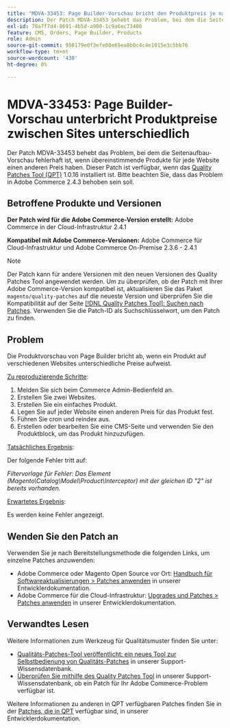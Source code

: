```yaml
---
title: "MDVA-33453: Page Builder-Vorschau bricht den Produktpreis je nach Site ab."
description: Der Patch MDVA-33453 behebt das Problem, bei dem die Seitenaufbau-Vorschau fehlerhaft ist, wenn übereinstimmende Produkte für jede Website einen anderen Preis haben. Dieser Patch ist verfügbar, wenn das [Quality Patches Tool (QPT)](/help/announcements/adobe-commerce-announcements/magento-quality-patches-released-new-tool-to-self-serve-quality-patches.md) 1.0.16 installiert ist. Bitte beachten Sie, dass das Problem in Adobe Commerce 2.4.3 behoben sein soll.
exl-id: 78a7f7d4-8691-4b5d-a900-1c9a6ec73486
feature: CMS, Orders, Page Builder, Products
role: Admin
source-git-commit: 958179e0f3efe08e65ea8b0c4c4e1015e3c5bb76
workflow-type: tm+mt
source-wordcount: '430'
ht-degree: 0%

---
```


# MDVA-33453: Page Builder-Vorschau unterbricht Produktpreise zwischen Sites unterschiedlich

Der Patch MDVA-33453 behebt das Problem, bei dem die Seitenaufbau-Vorschau fehlerhaft ist, wenn übereinstimmende Produkte für jede Website einen anderen Preis haben. Dieser Patch ist verfügbar, wenn das [Quality Patches Tool (QPT)](/help/announcements/adobe-commerce-announcements/magento-quality-patches-released-new-tool-to-self-serve-quality-patches.md) 1.0.16 installiert ist. Bitte beachten Sie, dass das Problem in Adobe Commerce 2.4.3 behoben sein soll.

## Betroffene Produkte und Versionen

**Der Patch wird für die Adobe Commerce-Version erstellt:** Adobe Commerce in der Cloud-Infrastruktur 2.4.1

**Kompatibel mit Adobe Commerce-Versionen:** Adobe Commerce für Cloud-Infrastruktur und Adobe Commerce On-Premise 2.3.6 - 2.4.1

>[!NOTE]
>
>Der Patch kann für andere Versionen mit den neuen Versionen des Quality Patches Tool angewendet werden. Um zu überprüfen, ob der Patch mit Ihrer Adobe Commerce-Version kompatibel ist, aktualisieren Sie das Paket `magento/quality-patches` auf die neueste Version und überprüfen Sie die Kompatibilität auf der Seite [[!DNL Quality Patches Tool]: Suchen nach Patches](https://devdocs.magento.com/quality-patches/tool.html#patch-grid). Verwenden Sie die Patch-ID als Suchschlüsselwort, um den Patch zu finden.

## Problem

Die Produktvorschau von Page Builder bricht ab, wenn ein Produkt auf verschiedenen Websites unterschiedliche Preise aufweist.

<u>Zu reproduzierende Schritte</u>:

1. Melden Sie sich beim Commerce Admin-Bedienfeld an.
1. Erstellen Sie zwei Websites.
1. Erstellen Sie ein einfaches Produkt.
1. Legen Sie auf jeder Website einen anderen Preis für das Produkt fest.
1. Führen Sie cron und reindex aus.
1. Erstellen oder bearbeiten Sie eine CMS-Seite und verwenden Sie den Produktblock, um das Produkt hinzuzufügen.

<u>Tatsächliches Ergebnis</u>:<br>

Der folgende Fehler tritt auf:

*Filtervorlage für Fehler: Das Element (Magento\\Catalog\\Model\\Product\\Interceptor) mit der gleichen ID &quot;2&quot; ist bereits vorhanden.*

<u>Erwartetes Ergebnis</u>:<br>

Es werden keine Fehler angezeigt.

## Wenden Sie den Patch an

Verwenden Sie je nach Bereitstellungsmethode die folgenden Links, um einzelne Patches anzuwenden:

* Adobe Commerce oder Magento Open Source vor Ort: [Handbuch für Softwareaktualisierungen > Patches anwenden](https://devdocs.magento.com/guides/v2.4/comp-mgr/patching/mqp.html) in unserer Entwicklerdokumentation.
* Adobe Commerce für die Cloud-Infrastruktur: [Upgrades und Patches > Patches anwenden](https://devdocs.magento.com/cloud/project/project-patch.html) in unserer Entwicklerdokumentation.

## Verwandtes Lesen

Weitere Informationen zum Werkzeug für Qualitätsmuster finden Sie unter:

* [Qualitäts-Patches-Tool veröffentlicht: ein neues Tool zur Selbstbedienung von Qualitäts-Patches](/help/announcements/adobe-commerce-announcements/magento-quality-patches-released-new-tool-to-self-serve-quality-patches.md) in unserer Support-Wissensdatenbank.
* [Überprüfen Sie mithilfe des Quality Patches Tool](/help/support-tools/patches-available-in-qpt-tool/check-patch-for-magento-issue-with-magento-quality-patches.md) in unserer Support-Wissensdatenbank, ob ein Patch für Ihr Adobe Commerce-Problem verfügbar ist.

Weitere Informationen zu anderen in QPT verfügbaren Patches finden Sie in der [Patches, die in QPT](https://devdocs.magento.com/quality-patches/tool.html#patch-grid) verfügbar sind, in unserer Entwicklerdokumentation.
